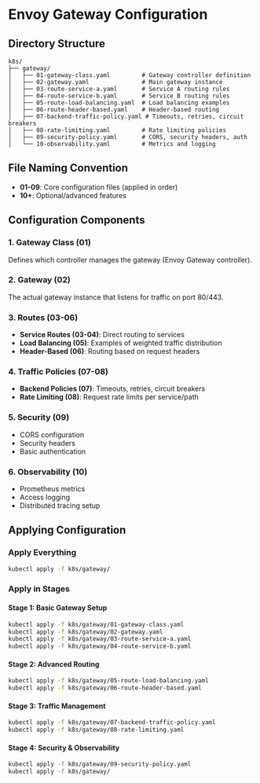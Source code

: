 # Envoy Gateway Configuration

## Directory Structure

```
k8s/
├── gateway/
│   ├── 01-gateway-class.yaml         # Gateway controller definition
│   ├── 02-gateway.yaml               # Main gateway instance
│   ├── 03-route-service-a.yaml       # Service A routing rules
│   ├── 04-route-service-b.yaml       # Service B routing rules
│   ├── 05-route-load-balancing.yaml  # Load balancing examples
│   ├── 06-route-header-based.yaml    # Header-based routing
│   ├── 07-backend-traffic-policy.yaml # Timeouts, retries, circuit breakers
│   ├── 08-rate-limiting.yaml         # Rate limiting policies
│   ├── 09-security-policy.yaml       # CORS, security headers, auth
│   └── 10-observability.yaml         # Metrics and logging
```

## File Naming Convention

- **01-09**: Core configuration files (applied in order)
- **10+**: Optional/advanced features

## Configuration Components

### 1. Gateway Class (01)
Defines which controller manages the gateway (Envoy Gateway controller).

### 2. Gateway (02)
The actual gateway instance that listens for traffic on port 80/443.

### 3. Routes (03-06)
- **Service Routes (03-04)**: Direct routing to services
- **Load Balancing (05)**: Examples of weighted traffic distribution
- **Header-Based (06)**: Routing based on request headers

### 4. Traffic Policies (07-08)
- **Backend Policies (07)**: Timeouts, retries, circuit breakers
- **Rate Limiting (08)**: Request rate limits per service/path

### 5. Security (09)
- CORS configuration
- Security headers
- Basic authentication

### 6. Observability (10)
- Prometheus metrics
- Access logging
- Distributed tracing setup

## Applying Configuration

### Apply Everything
```bash
kubectl apply -f k8s/gateway/
```

### Apply in Stages

#### Stage 1: Basic Gateway Setup
```bash
kubectl apply -f k8s/gateway/01-gateway-class.yaml
kubectl apply -f k8s/gateway/02-gateway.yaml
kubectl apply -f k8s/gateway/03-route-service-a.yaml
kubectl apply -f k8s/gateway/04-route-service-b.yaml
```

#### Stage 2: Advanced Routing
```bash
kubectl apply -f k8s/gateway/05-route-load-balancing.yaml
kubectl apply -f k8s/gateway/06-route-header-based.yaml
```

#### Stage 3: Traffic Management
```bash
kubectl apply -f k8s/gateway/07-backend-traffic-policy.yaml
kubectl apply -f k8s/gateway/08-rate-limiting.yaml
```

#### Stage 4: Security & Observability
```bash
kubectl apply -f k8s/gateway/09-security-policy.yaml
kubectl apply -f k8s/gateway/